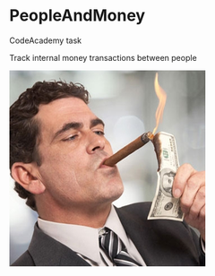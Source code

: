 # PeopleAndMoney

CodeAcademy task

Track internal money transactions between people

![alt text](https://github.com/EternalSwag/PeopleAndMoney/blob/BarclayPayments/src/main/resources/cigar.jpg?raw=true)  
